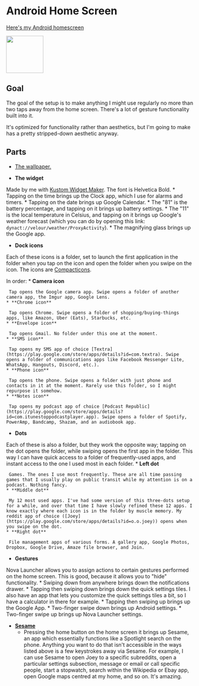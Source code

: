 # Android Home Screen

[Here's my Android homescreen](https://i.imgur.com/nevVV8d.png)

<img src="https://i.imgur.com/nevVV8d.png" width="100">

## Goal

The goal of the setup is to make anything I might use regularly no more than two taps away from the home screen. There's a lot of gesture functionality built into it.

It's optimized for functionality rather than aesthetics, but I'm going to make has a pretty stripped-down aesthetic anyway.

## Parts

* [The wallpaper.](https://i.imgur.com/6mDQLAb.png)

* **The widget**

 Made by me with [Kustom Widget Maker](https://play.google.com/store/apps/details?id=org.kustom.widget). The font is Helvetica Bold.
	* Tapping on the time brings up the Clock app, which I use for alarms and timers.
	* Tapping on the date brings up Google Calendar.
	* The "81" is the battery percentage, and tapping on it brings up battery settings.
	* The "11" is the local temperature in Celsius, and tapping on it brings up Google's weather forecast (which you can do by opening this link: `dynact://velour/weather/ProxyActivity`).
	* The magnifying glass brings up the Google app.

* **Dock icons**

 Each of these icons is a folder, set to launch the first application in the folder when you tap on the icon and open the folder when you swipe on the icon. The icons are [Compacticons](https://www.deviantart.com/tatosxl/art/Compacticons-HD-for-Android-586892801). 

 In order:
	* **Camera icon** 

	 Tap opens the Google camera app. Swipe opens a folder of another camera app, the Imgur app, Google Lens. 
	* **Chrome icon**

	 Tap opens Chrome. Swipe opens a folder of shopping/buying-things apps, like Amazon, Uber (Eats), Starbucks, etc. 
	* **Envelope icon**

	 Tap opens Gmail. No folder under this one at the moment. 
	* **SMS icon**

	 Tap opens my SMS app of choice [Textra](https://play.google.com/store/apps/details?id=com.textra). Swipe opens a folder of communications apps like Facebook Messenger Lite, WhatsApp, Hangouts, Discord, etc.).
	* **Phone icon**

	 Tap opens the phone. Swipe opens a folder with just phone and contacts in it at the moment. Rarely use this folder, so I might repurpose it somehow. 
	* **Notes icon**

	 Tap opens my podcast app of choice [Podcast Republic](https://play.google.com/store/apps/details?id=com.itunestoppodcastplayer.app). Swipe opens a folder of Spotify, PowerAmp, Bandcamp, Shazam, and an audiobook app.
* **Dots** 

 Each of these is also a folder, but they work the opposite way; tapping on the dot opens the folder, while swiping opens the first app in the folder. This way I can have quick access to a folder of frequently-used apps, and instant access to the one I used most in each folder.
	* **Left dot**

	 Games. The ones I use most frequently. These are all time passing games that I usually play on public transit while my attention is on a podcast. Nothing fancy. 
	* **Middle dot**

	 My 12 most used apps. I've had some version of this three-dots setup for a while, and over that time I have slowly refined these 12 apps. I know exactly where each icon is in the folder by muscle memory. My reddit app of choice ([Joey](https://play.google.com/store/apps/details?id=o.o.joey)) opens when you swipe on the dot. 
	* **Right dot**

	 File management apps of various forms. A gallery app, Google Photos, Dropbox, Google Drive, Amaze file browser, and Join. 
* **Gestures**

 Nova Launcher allows you to assign actions to certain gestures performed on the home screen. This is good, because it allows you to "hide" functionality. 
	* Swiping down from anywhere brings down the notifications drawer. 
	* Tapping then swiping down brings down the quick settings tiles. I also have an app that lets you customize the quick settings tiles a bit, so I have a calculator in there for example. 
	* Tapping then swiping up brings up the Google App. 
	* Two-finger swipe down brings up Android settings. 
	* Two-finger swipe up brings up Nova Launcher settings. 
* **[Sesame](https://play.google.com/store/apps/details?id=ninja.sesame.app.edge)**
	* Pressing the home button on the home screen it brings up Sesame, an app which essentially functions like a Spotlight search on the phone. Anything you want to do that isn't accessible in the ways listed above is a few keystrokes away via Sesame. For example, I can use Sesame to open Joey to a specific subreddits, open a particular settings subsection, message or email or call specific people, start a stopwatch, search within the Wikipedia or Ebay app, open Google maps centred at my home, and so on. It's amazing.
